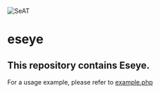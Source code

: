 ![SeAT](http://i.imgur.com/aPPOxSK.png)
# eseye

## This repository contains Eseye.
For a usage example, please refer to [example.php](example.php)
